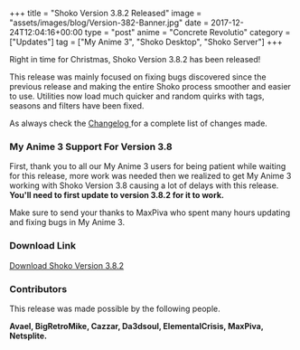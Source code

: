+++
title = "Shoko Version 3.8.2 Released"
image = "assets/images/blog/Version-382-Banner.jpg"
date = 2017-12-24T12:04:16+00:00
type = "post"
anime = "Concrete Revolutio"
category = ["Updates"]
tag = ["My Anime 3", "Shoko Desktop", "Shoko Server"]
+++

Right in time for Christmas, Shoko Version 3.8.2 has been released!

This release was mainly focused on fixing bugs discovered since the previous release and making the entire Shoko process smoother and easier to use. Utilities now load much quicker and random quirks with tags, seasons and filters have been fixed. 

As always check the [Changelog ](https://docs.shokoanime.com/changelog.html)for a complete list of changes made.

### My Anime 3 Support For Version 3.8

First, thank you to all our My Anime 3 users for being patient while waiting for this release, more work was needed then we realized to get My Anime 3 working with Shoko Version 3.8 causing a lot of delays with this release. **You'll need to first update to version 3.8.2 for it to work.**

Make sure to send your thanks to MaxPiva who spent many hours updating and fixing bugs in My Anime 3.

### Download Link

[Download Shoko Version 3.8.2](https://shokoanime.com/downloads/)

### Contributors

This release was made possible by the following people.

**Avael, BigRetroMike, Cazzar, Da3dsoul, ElementalCrisis, MaxPiva, Netsplite.**
